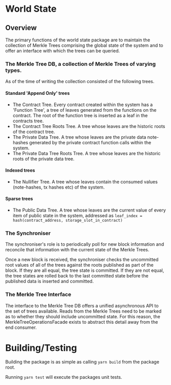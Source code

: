 # World State

## Overview

The primary functions of the world state package are to maintain the collection of Merkle Trees comprising the global state of the system and to offer an interface with which the trees can be queried.

### The Merkle Tree DB, a collection of Merkle Trees of varying types.

As of the time of writing the collection consisted of the following trees.

#### Standard 'Append Only' trees

- The Contract Tree. Every contract created within the system has a 'Function Tree', a tree of leaves generated from the functions on the contract. The root of the function tree is inserted as a leaf in the contracts tree.
- The Contract Tree Roots Tree. A tree whose leaves are the historic roots of the contract tree.
- The Private Data Tree. A tree whose leaves are the private data note-hashes generated by the private contract function calls within the system.
- The Private Data Tree Roots Tree. A tree whose leaves are the historic roots of the private data tree.

#### Indexed trees

- The Nullifier Tree. A tree whose leaves contain the consumed values (note-hashes, tx hashes etc) of the system.

#### Sparse trees

- The Public Data Tree. A tree whose leaves are the current value of every item of public state in the system, addressed as `leaf_index = hash(contract_address, storage_slot_in_contract)`

### The Synchroniser

The synchroniser's role is to periodically poll for new block information and reconcile that information with the current state of the Merkle Trees.

Once a new block is received, the synchroniser checks the uncommitted root values of all of the trees against the roots published as part of the block. If they are all equal, the tree state is committed. If they are not equal, the tree states are rolled back to the last committed state before the published data is inserted and committed.

### The Merkle Tree Interface

The interface to the Merkle Tree DB offers a unified asynchronous API to the set of trees available. Reads from the Merkle Trees need to be marked as to whether they should include uncommitted state. For this reason, the MerkleTreeOperationsFacade exists to abstract this detail away from the end consumer.

# Building/Testing

Building the package is as simple as calling `yarn build` from the package root.

Running `yarn test` will execute the packages unit tests.
